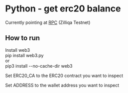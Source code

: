 # Python - get erc20 balance

Currently pointing at [RPC](https://testnet-v925-fireblocks.testnet.z7a.xyz) (Zilliqa Testnet)

## How to run

Install web3\
    pip install web3.py\
or\
    pip3 install --no-cache-dir web3

Set ERC20_CA to the ERC20 contract you want to inspect

Set ADDRESS to the wallet address you want to inspect
